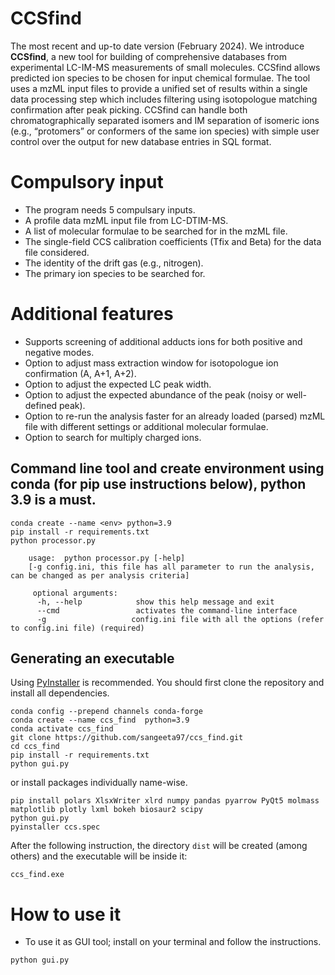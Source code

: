 # CCSfind
The most recent and up-to date version (February 2024).
We introduce **CCSfind**, a new tool for building of comprehensive databases from experimental LC-IM-MS measurements of small molecules. 
CCSfind allows predicted ion species to be chosen for input chemical formulae.
The tool uses a mzML input files to provide a unified set of results within a single data processing step which includes filtering using isotopologue matching confirmation after peak picking.
CCSfind can handle both chromatographically separated isomers and IM separation of isomeric ions (e.g., “protomers” or conformers of the same ion species) with simple user control over the output for new database entries in SQL format. 

# Compulsory input

* The program needs 5 compulsary inputs.
* A profile data mzML input file from LC-DTIM-MS.
* A list of molecular formulae to be searched for in the mzML file.
* The single-field CCS calibration coefficients (Tfix and Beta) for the data file considered.
* The identity of the drift gas (e.g., nitrogen).
* The primary ion species to be searched for.



# Additional features

* Supports screening of additional adducts ions for both positive and negative modes.
* Option to adjust mass extraction window for isotopologue ion confirmation (A, A+1, A+2).
* Option to adjust the expected LC peak width.
* Option to adjust the expected abundance of the peak (noisy or well-defined peak).
* Option to re-run the analysis faster for an already loaded (parsed) mzML file with different settings or additional molecular formulae.
* Option to search for multiply charged ions.



## Command line tool and create environment using conda (for pip use instructions below), python 3.9 is a must.

```
conda create --name <env> python=3.9
pip install -r requirements.txt
python processor.py

    usage:  python processor.py [-help] 
    [-g config.ini, this file has all parameter to run the analysis, can be changed as per analysis criteria]

     optional arguments:
      -h, --help            show this help message and exit
      --cmd                 activates the command-line interface
      -g                   config.ini file with all the options (refer to config.ini file) (required)

```
## Generating an executable
Using [PyInstaller](http://www.pyinstaller.org) is recommended. You should first clone the repository and install all dependencies.


```
conda config --prepend channels conda-forge
conda create --name ccs_find  python=3.9
conda activate ccs_find
git clone https://github.com/sangeeta97/ccs_find.git
cd ccs_find
pip install -r requirements.txt
python gui.py

```

or install packages individually name-wise.

```
pip install polars XlsxWriter xlrd numpy pandas pyarrow PyQt5 molmass matplotlib plotly lxml bokeh biosaur2 scipy
python gui.py
pyinstaller ccs.spec

```

After the following instruction, the directory `dist` will be created (among others) and the executable will be inside it:
```
ccs_find.exe
```


# How to use it


* To use it as GUI tool; install on your terminal and follow the instructions.
```
python gui.py
```


